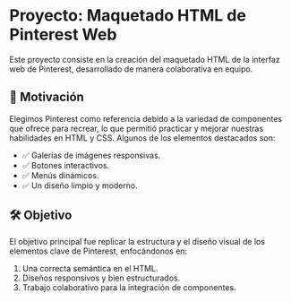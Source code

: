 # Proyecto: Maquetado HTML de Pinterest Web

Este proyecto consiste en la creación del maquetado HTML de la interfaz web de Pinterest, desarrollado de manera colaborativa en equipo.

## 🎯 Motivación

Elegimos Pinterest como referencia debido a la variedad de componentes que ofrece para recrear, lo que permitió practicar y mejorar nuestras habilidades en HTML y CSS. Algunos de los elementos destacados son:

- ✅ Galerías de imágenes responsivas.  
- ✅ Botones interactivos.  
- ✅ Menús dinámicos.  
- ✅ Un diseño limpio y moderno.

## 🛠️ Objetivo

El objetivo principal fue replicar la estructura y el diseño visual de los elementos clave de Pinterest, enfocándonos en:  

1. Una correcta semántica en el HTML.  
2. Diseños responsivos y bien estructurados.  
3. Trabajo colaborativo para la integración de componentes.

